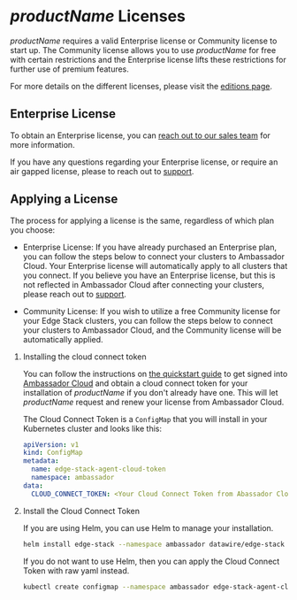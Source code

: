 # $productName$ Licenses

$productName$ requires a valid Enterprise license or Community license to start up. The Community license allows you to use $productName$ for free with certain restrictions and the Enterprise license lifts these restrictions for further use of premium features.

For more details on the different licenses, please visit the [editions page](/editions).

## Enterprise License
To obtain an Enterprise license, you can [reach out to our sales team][] for more information.

If you have any questions regarding your Enterprise license, or require an air gapped license, please to reach out to [support][].

## Applying a License
The process for applying a license is the same, regardless of which plan you choose:

* Enterprise License: If you have already purchased an Enterprise plan, you can follow the steps below to connect your clusters to Ambassador Cloud. Your Enterprise license will automatically apply to all clusters that you connect. If you believe you have an Enterprise license, but this is not reflected in Ambassador Cloud after connecting your clusters, please reach out to [support][].

* Community License: If you wish to utilize a free Community license for your Edge Stack clusters, you can follow the steps below to connect your clusters to Ambassador Cloud, and the Community license will be automatically applied.


1. Installing the cloud connect token

   You can follow the instructions on [the quickstart guide][] to get signed into [Ambassador Cloud][] and obtain a cloud connect token for your installation of $productName$ if you don't already have one.
   This will let $productName$ request and renew your license from Ambassador Cloud.

   The Cloud Connect Token is a `ConfigMap` that you will install in your Kubernetes cluster and looks like this:

   ```yaml
   apiVersion: v1
   kind: ConfigMap
   metadata:
     name: edge-stack-agent-cloud-token
     namespace: ambassador
   data:
     CLOUD_CONNECT_TOKEN: <Your Cloud Connect Token from Abassador Cloud>
   ```

2. Install the Cloud Connect Token

   If you are using Helm, you can use Helm to manage your installation.

   ```bash
   helm install edge-stack --namespace ambassador datawire/edge-stack --set emissary-ingress.createDefaultListeners=true --set emissary-ingress.agent.cloudConnectToken=<Your Cloud Connect Token from Abassador Cloud>
   ```

   If you do not want to use Helm, then you can apply the Cloud Connect Token with raw yaml instead.

   ```bash
   kubectl create configmap --namespace ambassador edge-stack-agent-cloud-token --from-literal=CLOUD_CONNECT_TOKEN=<Your Cloud Connect Token from Abassador Cloud>
   ```

[reach out to our sales team]: /contact-us/
[the quickstart guide]: ../../../tutorials/getting-started
[Ambassador Cloud]: https://app.getambassador.io/cloud/
[support]: https://support.datawire.io
